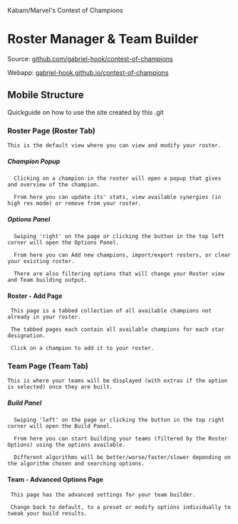 Kabam/Marvel's Contest of Champions
# Roster Manager & Team Builder

  Source: [github.com/gabriel-hook/contest-of-champions](https://github.com/gabriel-hook/contest-of-champions/)
  
  Webapp: [gabriel-hook.github.io/contest-of-champions](http://gabriel-hook.github.io/contest-of-champions/)

## Mobile Structure

   Quickguide on how to use the site created by this .git

### Roster Page (Roster Tab)

    This is the default view where you can view and modify your roster.

##### Champion Popup

      Clicking on a champion in the roster will open a popup that gives and overview of the champion.

      From here you can update its' stats, view available synergies (in high res mode) or remove from your roster.

##### Options Panel
  
      Swiping 'right' on the page or clicking the button in the top left corner will open the Options Panel.

      From here you can Add new champions, import/export rosters, or clear your existing roster.
      
      There are also filtering options that will change your Roster view and Team building output.

#### Roster - Add Page

     This page is a tabbed collection of all available champions not already in your roster.
     
     The tabbed pages each contain all available champions for each star designation.
     
     Click on a champion to add it to your roster.
    
### Team Page (Team Tab)

    This is where your teams will be displayed (with extras if the option is selected) once they are built.

##### Build Panel
  
      Swiping 'left' on the page or clicking the button in the top right corner will open the Build Panel.

      From here you can start building your teams (filtered by the Roster Options) using the options available.
      
      Different algorithms will be better/worse/faster/slower depending on the algorithm chosen and searching options.

      
#### Team - Advanced Options Page

     This page has the advanced settings for your team builder.
     
     Change back to default, to a preset or modify options individually to tweak your build results.